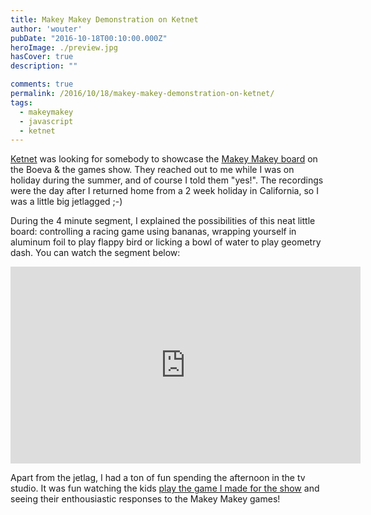 ```yaml
---
title: Makey Makey Demonstration on Ketnet
author: 'wouter'
pubDate: "2016-10-18T00:10:00.000Z"
heroImage: ./preview.jpg
hasCover: true
description: ""

comments: true
permalink: /2016/10/18/makey-makey-demonstration-on-ketnet/
tags:
  - makeymakey
  - javascript
  - ketnet
---
```

[Ketnet](https://ketnet.be) was looking for somebody to showcase the [Makey Makey board](https://makeymakey.com/) on the Boeva & the games show. They reached out to me while I was on holiday during the summer, and of course I told them "yes!". The recordings were the day after I returned home from a 2 week holiday in California, so I was a little big jetlagged ;-)

During the 4 minute segment, I explained the possibilities of this neat little board: controlling a racing game using bananas, wrapping yourself in aluminum foil to play flappy bird or licking a bowl of water to play geometry dash. You can watch the segment below:

<iframe width="560" height="315" src="https://www.youtube.com/embed/B71xnQ6CVxY" frameborder="0" allow="accelerometer; autoplay; encrypted-media; gyroscope; picture-in-picture" allowfullscreen></iframe>

Apart from the jetlag, I had a ton of fun spending the afternoon in the tv studio. It was fun watching the kids [play the game I made for the show](/2016/10/01/phaser-and-arduino-game-for-ketnet) and seeing their enthousiastic responses to the Makey Makey games!